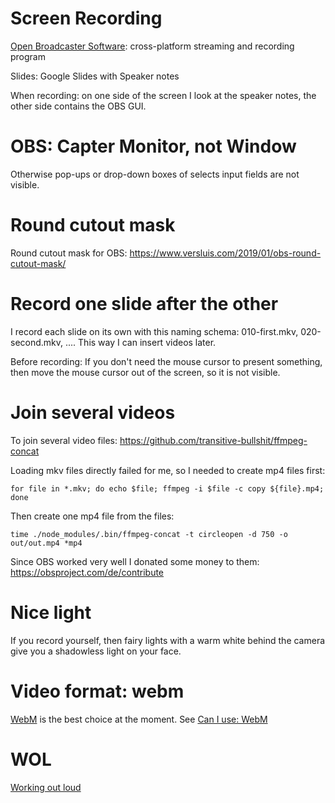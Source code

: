 # Screen Recording

[Open Broadcaster Software](https://obsproject.com/): cross-platform streaming and recording program

Slides: Google Slides with Speaker notes

When recording: on one side of the screen I look at the speaker notes, the other side contains the OBS GUI.

# OBS: Capter Monitor, not Window

Otherwise pop-ups or drop-down boxes of selects input fields are not visible.

# Round cutout mask

Round cutout mask for OBS: https://www.versluis.com/2019/01/obs-round-cutout-mask/

# Record one slide after the other

I record each slide on its own with this naming schema: 010-first.mkv, 020-second.mkv, .... This way I can insert videos later.

Before recording: If you don't need the mouse cursor to present something, then move the mouse cursor out of the screen, so it is not visible. 

# Join several videos

To join several video files: https://github.com/transitive-bullshit/ffmpeg-concat

Loading mkv files directly failed for me, so I needed to create mp4 files first:

```
for file in *.mkv; do echo $file; ffmpeg -i $file -c copy ${file}.mp4; done
```

Then create one mp4 file from the files:

```
time ./node_modules/.bin/ffmpeg-concat -t circleopen -d 750 -o out/out.mp4 *mp4
```

Since OBS worked very well I donated some money to them: https://obsproject.com/de/contribute

# Nice light

If you record yourself, then fairy lights with a warm white behind the camera give you a shadowless light on your face.

# Video format: webm

[WebM](https://en.wikipedia.org/wiki/WebM) is the best choice at the moment. See [Can I use: WebM](https://caniuse.com/webm)

# WOL

[Working out loud](https://github.com/guettli/wol)
